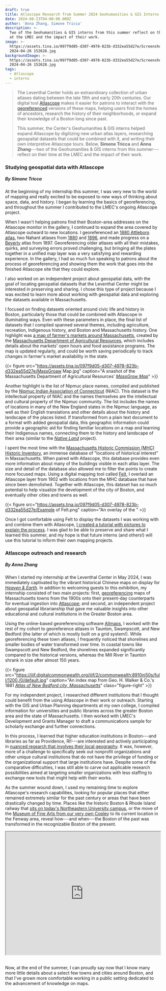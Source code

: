 ```yaml
---
draft: true
title: Atlascope Research from Summer 2024 Geohumanities & GIS Interns
date: 2024-08-23T04:00:00.000Z
author: 'Anna Zhang, Simone Tricca'
description: >-
  Two of the Geohumanities & GIS interns from this summer reflect on their time
  at the LMEC and the impact of their work.
image: >-
  https://assets.tina.io/097f9d05-d307-4978-823b-d332ea55d27e/Screenshot
  2024-04-26 152628.jpg
backgroundImage: >-
  https://assets.tina.io/097f9d05-d307-4978-823b-d332ea55d27e/Screenshot
  2024-04-26 152628.jpg
tags:
  - Atlascope
  - interns
---
```


> The Leventhal Center holds an extraordinary collection of urban atlases dating between the late 19th and early 20th centuries. Our digital tool [Atlascope](https://atlascope.org) makes it easier for patrons to interact with the [georeferenced](https://www.leventhalmap.org/projects/digital-projects/georeferencing/) versions of these maps, helping users find the homes of ancestors, research the history of their neighborhoods, or expand their knowledge of a Boston long since past.
> 
> This summer, the Center's Geohumanities & GIS interns helped expand Atlascope by digitizing new urban atlas layers, researching geospatial datasets that could be combined with it, and writing their own interpretive Atlascope tours. Below, **Simone Tricca** and **Anna Zhang**---two of the Geohumanities & GIS interns from this summer---reflect on their time at the LMEC and the impact of their work.

### Studying geospatial data with Atlascope
##### *By Simone Tricca*

At the beginning of my internship this summer, I was very new to the world of mapping and really excited to be exposed to new ways of thinking about space, data, and history. I began by learning the basics of georeferencing, and throughout the summer I contributed to the LMEC's ongoing Atlascope project.

When I wasn't helping patrons find their Boston-area addresses on the Atlascope monitor in the gallery, I continued to expand the area covered by Atlascope outward to new locations. I georeferenced an [1880 Attleboro atlas](https://collections.leventhalmap.org/search/commonwealth:z029rs530), two Nahant atlases from [1880](https://www.digitalcommonwealth.org/search/commonwealth:4742d022d) and [1896](https://www.digitalcommonwealth.org/search/commonwealth:xg94md59n), and made progress on a [Beverly](https://collections.leventhalmap.org/search/commonwealth:vx024b87m) atlas from 1897. Georeferencing older atlases with all their mistakes, quirks, and surveying errors proved challenging, but bringing all the plates together in a unified map layer was a very satisfying and rewarding experience. In the gallery, I had so much fun speaking to patrons about the process of georeferencing and showing them the work that goes into the finished Atlascope site that they could explore.

I also worked on an independent project about geospatial data, with the goal of locating geospatial datasets that the Leventhal Center might be interested in preserving and sharing. I chose this type of project because I was excited to learn more about working with geospatial data and exploring the datasets available in Massachusetts.

I focused on finding datasets oriented around civic life and history in Boston, particularly those that could be combined with Atlascope in illuminating ways. Even with these parameters in place, the final list of datasets that I compiled spanned several themes, including agriculture, recreation, Indigenous history, and Boston and Massachusetts history. One highlight was [a map of farmer's markets around Massachusetts](https://massnrc.org/farmlocator/map.aspx?Ref=MGHome), created by the [Massachusetts Department of Agricultural Resources](https://www.mass.gov/orgs/massachusetts-department-of-agricultural-resources), which includes details about the markets' open hours and food assistance programs. The map is updated regularly, and could be worth saving periodically to track changes in farmer's market availability in the state.

{{< figure src="https://assets.tina.io/097f9d05-d307-4978-823b-d332ea55d27e/MassGroaw Map.jpg" caption="A snashot of the Massachusetts Department of Agricultural Resources' [*MassGrow Map*](https://massnrc.org/farmlocator/map.aspx?Ref=MGHome)" >}}

Another highlight is the list of Nipmuc place names, compiled and published by the [Nipmuc Indian Association of Connecticut](https://www.nativetech.org/Nipmuc/) (NIAC). This dataset is the intellectual property of NIAC and the names themselves are the intellectual and cultural property of the Nipmuc community. The list includes the names of locations in many of the New England states in the Nipmuc language, as well as their English translations and other details about the history and landscape of the places listed. If transformed from a plain text document to a format with added geospatial data, this geographic information could provide a geographic aid for finding familiar locations on a map and learning their Indigenous names, connecting them to the history and landscape of their area (similar to the [*Native Land*](https://native-land.ca/) project).

I spent the most time with the [Massachusetts Historic Commission (MHC) Historic Inventory](https://www.mass.gov/info-details/massgis-data-mhc-historic-inventory), an immense database of "locations of historical interest" in Massachusetts. When paired with Atlascope, this database provides even more information about many of the buildings visible in each atlas layer. The size and detail of the database also allowed me to filter the points to create more focused maps. Using a digital mapping tool called [Felt](https://felt.com), I overlaid an Atlascope layer from 1902 with locations from the MHC database that have since been demolished. Together with Atlascope, this dataset has so much potential to help visualize the development of the city of Boston, and eventually other cities and towns as well.

{{< figure src="https://assets.tina.io/097f9d05-d307-4978-823b-d332ea55d27e/Example of Felt.png" caption="An overlay of the " >}}

Once I got comfortable using Felt to display the datasets I was working with and combine them with Atlascope, [I created a tutorial with pictures to explain the process](https://www.notion.so/f3a635602a6542019c80ddfcb6cf47bf?pvs=21). I was glad to be able to preserve and share what I learned this summer, and my hope is that future interns (and others!) will use this tutorial to inform their own mapping projects.

### Atlascope outreach and research
##### *By Anna Zhang*

When I started my internship at the Leventhal Center in May 2024, I was immediately captivated by the vibrant historical Chinese maps on display for [*Heaven & Earth*](https://www.leventhalmap.org/digital-exhibitions/heaven-and-earth/). In addition to welcoming guests to this exhibition, my internship consisted of two main projects: first, [georeferencing](https://www.leventhalmap.org/projects/digital-projects/georeferencing/) maps of Massachusetts towns from the 1900s onto their present-day counterparts for eventual ingestion into [Atlascope](https://www.atlascope.org/); and second, an independent project about geospatial librarianship that gave me valuable insights into other educational and cultural institutions in the Greater Boston area.

Using the online-based georeferencing software [Allmaps](https://www.leventhalmap.org/projects/digital-projects/allmaps/), I worked with the rest of my cohort to georeference atlases in Taunton, Swampscott, and New Bedford (the latter of which is mostly built on a grid system!). While georeferencing these town atlases, I frequently noticed that shorelines and smaller bodies of water transformed over time. In coastal towns like Swampscott and New Bedford, the shorelines expanded significantly compared to the historical versions, whereas the Mill River in Taunton shrank in size after almost 150 years.

{{< figure src="https://iiif.digitalcommonwealth.org/iiif/2/commonwealth:8910nj50s/full/1200,/0/default.jpg" caption="An index map from Geo. H. Walker & Co.'s 1881 *[Atlas of New Bedford city, Massachusetts](https://collections.leventhalmap.org/search/commonwealth:pz50kj303)*" class="figure-right" >}}

For my independent project, I researched different institutions that I thought could benefit from the using Atlascope in their work or outreach. Starting with the GIS and Urban Planning departments at my own college, I compiled information for universities and public libraries across the greater Boston area and the state of Massachusetts. I then worked with LMEC's Development and Grants Manager to draft a communications sample for scholarly exchange and further connections.

In this process, I learned that higher education institutions in Boston---and libraries as far as Providence, RI!---are interested and actively participating in [nuanced research that involves their local geography](https://statics.teams.cdn.office.net/evergreen-assets/safelinks/1/atp-safelinks.html). It was, however, more of a challenge to specifically seek out nonprofit organizations and other unique cultural institutions that do not have the privilege of funding or the organizational support that large institutions have. Despite some of the comparative difficulties, I was still able to carve out applicable research possibilities aimed at targeting smaller organizations with less staffing to exchange new tools that might help with their works.

As the summer wound down, I used my remaining time to explore Atlascope's research capabilities, looking for popular places that either remained extremely similar for the past century or areas that have been drastically changed by time. Places like the historic Boston & Rhode Island railway that [sits on today's Northeastern University campus](https://www.atlascope.org/#/view:share$mode:glass$center:-71.08654,42.33927$zoom:17.82$base:maptiler-streets$overlay:ark:/76611/al7rtfm98), or the move of the [Museum of Fine Arts from our very own Copley](https://www.atlascope.org/#/view:share$mode:glass$center:-71.08654,42.33927$zoom:17.82$base:maptiler-streets$overlay:ark:/76611/al7rtfm98) to its current location in the Fenway area, reveal how---and when---the Boston of the past was transformed in the recognizable Boston of the present.

<iframe src="https://www.atlascope.org/#/view:share$mode:glass$center:-71.08654,42.33927$zoom:17.82$base:maptiler-streets$overlay:ark:/76611/al7rtfm98" width="100%" height="400px" caption="An Atlascope view of the round house of the Boston & Rhode Island railway that sits on today's Northeastern University campus."></iframe><br><br>

Now, at the end of the summer, I can proudly say now that I know many more little details about a select few towns and cities around Boston, and that I've grown more comfortable working in a public setting dedicated to the advancement of knowledge on maps.
